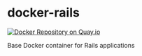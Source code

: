 # docker-rails

[![Docker Repository on Quay.io](https://quay.io/repository/mpowered/docker-rails/status?token=9c48754b-fdfb-457b-9118-1cd3316eef91 "Docker Repository on Quay.io")](https://quay.io/repository/mpowered/docker-rails)

Base Docker container for Rails applications
